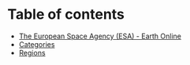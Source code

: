 # Table of contents

* [The European Space Agency (ESA) - Earth Online](README.md)
* [Categories](categories.md)
* [Regions](regions.md)